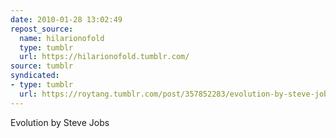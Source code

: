 ```yaml
---
date: 2010-01-28 13:02:49
repost_source:
  name: hilarionofold
  type: tumblr
  url: https://hilarionofold.tumblr.com/
source: tumblr
syndicated:
- type: tumblr
  url: https://roytang.tumblr.com/post/357852283/evolution-by-steve-jobs
---
```


<p>Evolution by Steve Jobs </p>